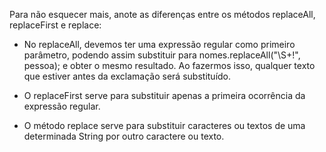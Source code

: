 Para não esquecer mais, anote as diferenças entre os métodos replaceAll, replaceFirst e replace:

  - No replaceAll, devemos ter uma expressão regular como primeiro parâmetro, podendo assim substituir para nomes.replaceAll("\S+!", pessoa); e obter o mesmo resultado. Ao fazermos isso, qualquer texto que estiver antes da exclamação será substituído.

  - O replaceFirst serve para substituir apenas a primeira ocorrência da expressão regular.

  - O método replace serve para substituir caracteres ou textos de uma determinada String por outro caractere ou texto.
